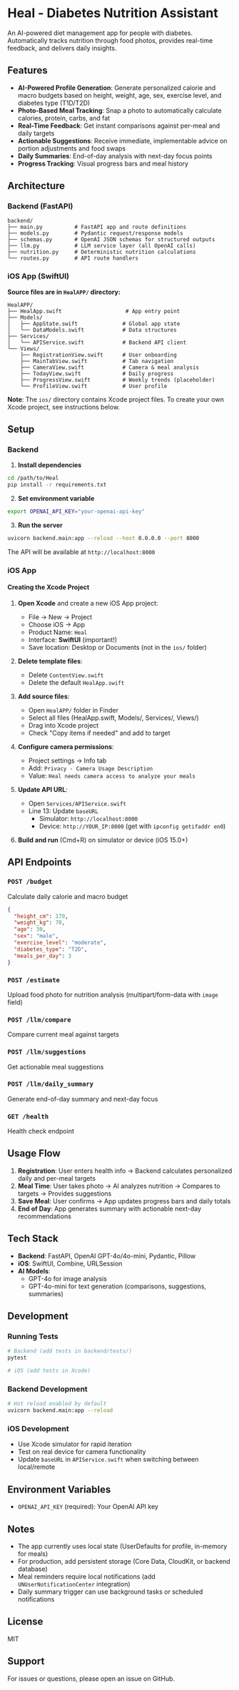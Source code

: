 # Heal - Diabetes Nutrition Assistant

An AI-powered diet management app for people with diabetes. Automatically tracks nutrition through food photos, provides real-time feedback, and delivers daily insights.

## Features

- **AI-Powered Profile Generation**: Generate personalized calorie and macro budgets based on height, weight, age, sex, exercise level, and diabetes type (T1D/T2D)
- **Photo-Based Meal Tracking**: Snap a photo to automatically calculate calories, protein, carbs, and fat
- **Real-Time Feedback**: Get instant comparisons against per-meal and daily targets
- **Actionable Suggestions**: Receive immediate, implementable advice on portion adjustments and food swaps
- **Daily Summaries**: End-of-day analysis with next-day focus points
- **Progress Tracking**: Visual progress bars and meal history

## Architecture

### Backend (FastAPI)
```
backend/
├── main.py          # FastAPI app and route definitions
├── models.py        # Pydantic request/response models
├── schemas.py       # OpenAI JSON schemas for structured outputs
├── llm.py           # LLM service layer (all OpenAI calls)
├── nutrition.py     # Deterministic nutrition calculations
└── routes.py        # API route handlers
```

### iOS App (SwiftUI)

**Source files are in `HealAPP/` directory:**
```
HealAPP/
├── HealApp.swift                    # App entry point
├── Models/
│   ├── AppState.swift              # Global app state
│   └── DataModels.swift            # Data structures
├── Services/
│   └── APIService.swift            # Backend API client
└── Views/
    ├── RegistrationView.swift      # User onboarding
    ├── MainTabView.swift           # Tab navigation
    ├── CameraView.swift            # Camera & meal analysis
    ├── TodayView.swift             # Daily progress
    ├── ProgressView.swift          # Weekly trends (placeholder)
    └── ProfileView.swift           # User profile
```

**Note**: The `ios/` directory contains Xcode project files. To create your own Xcode project, see instructions below.

## Setup

### Backend

1. **Install dependencies**
```bash
cd /path/to/Heal
pip install -r requirements.txt
```

2. **Set environment variable**
```bash
export OPENAI_API_KEY="your-openai-api-key"
```

3. **Run the server**
```bash
uvicorn backend.main:app --reload --host 0.0.0.0 --port 8000
```

The API will be available at `http://localhost:8000`

### iOS App

#### Creating the Xcode Project

1. **Open Xcode** and create a new iOS App project:
   - File → New → Project
   - Choose iOS → App
   - Product Name: `Heal`
   - Interface: **SwiftUI** (important!)
   - Save location: Desktop or Documents (not in the `ios/` folder)

2. **Delete template files**:
   - Delete `ContentView.swift`
   - Delete the default `HealApp.swift`

3. **Add source files**:
   - Open `HealAPP/` folder in Finder
   - Select all files (HealApp.swift, Models/, Services/, Views/)
   - Drag into Xcode project
   - Check "Copy items if needed" and add to target

4. **Configure camera permissions**:
   - Project settings → Info tab
   - Add: `Privacy - Camera Usage Description`
   - Value: `Heal needs camera access to analyze your meals`

5. **Update API URL**:
   - Open `Services/APIService.swift`
   - Line 13: Update `baseURL`
     - Simulator: `http://localhost:8000`
     - Device: `http://YOUR_IP:8000` (get with `ipconfig getifaddr en0`)

6. **Build and run** (Cmd+R) on simulator or device (iOS 15.0+)

## API Endpoints

### `POST /budget`
Calculate daily calorie and macro budget
```json
{
  "height_cm": 170,
  "weight_kg": 70,
  "age": 30,
  "sex": "male",
  "exercise_level": "moderate",
  "diabetes_type": "T2D",
  "meals_per_day": 3
}
```

### `POST /estimate`
Upload food photo for nutrition analysis (multipart/form-data with `image` field)

### `POST /llm/compare`
Compare current meal against targets

### `POST /llm/suggestions`
Get actionable meal suggestions

### `POST /llm/daily_summary`
Generate end-of-day summary and next-day focus

### `GET /health`
Health check endpoint

## Usage Flow

1. **Registration**: User enters health info → Backend calculates personalized daily and per-meal targets
2. **Meal Time**: User takes photo → AI analyzes nutrition → Compares to targets → Provides suggestions
3. **Save Meal**: User confirms → App updates progress bars and daily totals
4. **End of Day**: App generates summary with actionable next-day recommendations

## Tech Stack

- **Backend**: FastAPI, OpenAI GPT-4o/4o-mini, Pydantic, Pillow
- **iOS**: SwiftUI, Combine, URLSession
- **AI Models**: 
  - GPT-4o for image analysis
  - GPT-4o-mini for text generation (comparisons, suggestions, summaries)

## Development

### Running Tests
```bash
# Backend (add tests in backend/tests/)
pytest

# iOS (add tests in Xcode)
```

### Backend Development
```bash
# Hot reload enabled by default
uvicorn backend.main:app --reload
```

### iOS Development
- Use Xcode simulator for rapid iteration
- Test on real device for camera functionality
- Update `baseURL` in `APIService.swift` when switching between local/remote

## Environment Variables

- `OPENAI_API_KEY` (required): Your OpenAI API key

## Notes

- The app currently uses local state (UserDefaults for profile, in-memory for meals)
- For production, add persistent storage (Core Data, CloudKit, or backend database)
- Meal reminders require local notifications (add `UNUserNotificationCenter` integration)
- Daily summary trigger can use background tasks or scheduled notifications

## License

MIT

## Support

For issues or questions, please open an issue on GitHub.

